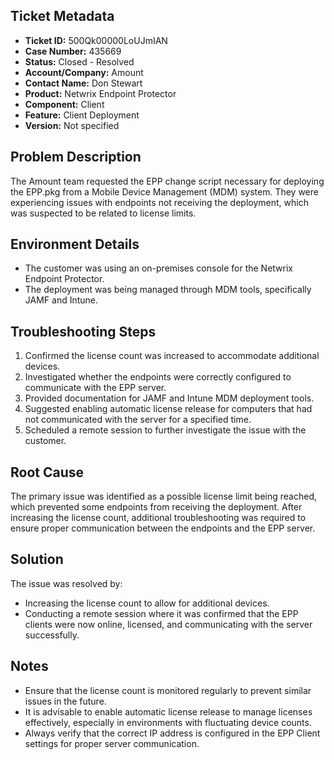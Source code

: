 ## Ticket Metadata
- **Ticket ID:** 500Qk00000LoUJmIAN
- **Case Number:** 435669
- **Status:** Closed - Resolved
- **Account/Company:** Amount
- **Contact Name:** Don Stewart
- **Product:** Netwrix Endpoint Protector
- **Component:** Client
- **Feature:** Client Deployment
- **Version:** Not specified

## Problem Description
The Amount team requested the EPP change script necessary for deploying the EPP.pkg from a Mobile Device Management (MDM) system. They were experiencing issues with endpoints not receiving the deployment, which was suspected to be related to license limits.

## Environment Details
- The customer was using an on-premises console for the Netwrix Endpoint Protector.
- The deployment was being managed through MDM tools, specifically JAMF and Intune.

## Troubleshooting Steps
1. Confirmed the license count was increased to accommodate additional devices.
2. Investigated whether the endpoints were correctly configured to communicate with the EPP server.
3. Provided documentation for JAMF and Intune MDM deployment tools.
4. Suggested enabling automatic license release for computers that had not communicated with the server for a specified time.
5. Scheduled a remote session to further investigate the issue with the customer.

## Root Cause
The primary issue was identified as a possible license limit being reached, which prevented some endpoints from receiving the deployment. After increasing the license count, additional troubleshooting was required to ensure proper communication between the endpoints and the EPP server.

## Solution
The issue was resolved by:
- Increasing the license count to allow for additional devices.
- Conducting a remote session where it was confirmed that the EPP clients were now online, licensed, and communicating with the server successfully.

## Notes
- Ensure that the license count is monitored regularly to prevent similar issues in the future.
- It is advisable to enable automatic license release to manage licenses effectively, especially in environments with fluctuating device counts.
- Always verify that the correct IP address is configured in the EPP Client settings for proper server communication.